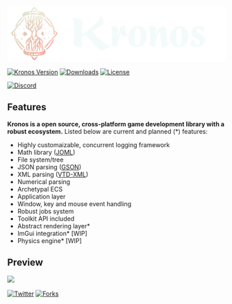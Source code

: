 ![logo](.githubassets/kronos_logo.svg)

[![Kronos Version](https://img.shields.io/badge/version-alpha%200.1-lightgrey)](https://acidfrog.net/)
[![Downloads](https://img.shields.io/github/downloads/tempsies/kronos/total)](https://github.com/Tempsies/Kronos)
[![License](https://img.shields.io/github/license/tempsies/kronos)](https://www.mozilla.org/en-US/MPL/2.0/)

[![Discord](https://img.shields.io/discord/880676053729837057?color=blue&label=discord&logo=Discord)](https://discord.gg/ChBNXJUvx2)

## Features
**Kronos is a open source, cross-platform game development library with a robust ecosystem.** Listed below are current and planned (\*) features:
- Highly customaizable, concurrent logging framework
- Math library ([JOML](https://github.com/JOML-CI/JOML))
- File system/tree
- JSON parsing ([GSON](https://github.com/google/gson))
- XML parsing ([VTD-XML](https://github.com/dryade/vtd-xml))
- Numerical parsing
- Archetypal ECS
- Application layer
- Window, key and mouse event handling
- Robust jobs system
- Toolkit API included
- Abstract rendering layer*
- ImGui integration* [WIP]
- Physics engine* [WIP]

## Preview
![](.githubassets/screenshot_1.gif)

[![Twitter](https://img.shields.io/twitter/follow/AcidFrogLLC?style=social)](https://twitter.com/AcidFrogLLC)
[![Forks](https://img.shields.io/github/forks/tempsies/kronos?style=social)](https://github.com/Tempsies/Kronos)
